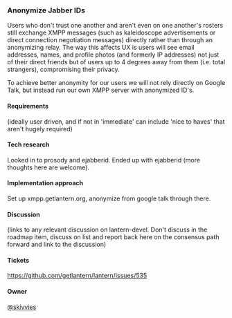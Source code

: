 ### Anonymize Jabber IDs

Users who don't trust one another and aren't even on one another's rosters still 
exchange XMPP messages (such as kaleidoscope advertisements or direct connection negotiation 
messages) directly rather than through an anonymizing relay. The way this affects UX is users 
will see email addresses, names, and profile photos (and formerly IP addresses) not just of 
their direct friends but of users up to 4 degrees away from them (i.e. total strangers), 
compromising their privacy.

To achieve better anonymity for our users we will not rely 
directly on Google Talk, but instead run our own XMPP server with anonymized ID's.

#### Requirements
(ideally user driven, and if not in 'immediate' can include 'nice to haves' that aren't hugely required)

#### Tech research
Looked in to prosody and ejabberid. Ended up with ejabberid (more thoughts here are welcome).

#### Implementation approach
Set up xmpp.getlantern.org, anonymize from google talk through there.

#### Discussion
(links to any relevant discussion on lantern-devel. Don't discuss in the roadmap item, discuss on list and
report back here on the consensus path forward and link to the discussion)

#### Tickets
https://github.com/getlantern/lantern/issues/535

#### Owner
[@skivvies](https://github.com/skivvies)
